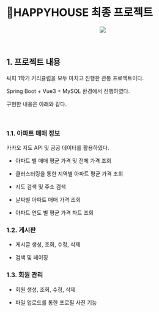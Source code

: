 # 🏡HAPPYHOUSE 최종 프로젝트

<p align="center">
    <img src="./happyhouse.gif">
</p>

<br>

## 1. 프로젝트 내용

싸피 1학기 커리큘럼을 모두 마치고 진행한 관통 프로젝트이다.

Spring Boot + Vue3 + MySQL 환경에서 진행하였다.

구현한 내용은 아래와 같다.

<br>

### 1.1. 아파트 매매 정보

카카오 지도 API 및 공공 데이터를 활용하였다.

- 아파트 별 매매 평균 가격 및 전체 가격 조회

- 클러스터링을 통한 지역별 아파트 평균 가격 조회

- 지도 검색 및 주소 검색

- 날짜별 아파트 매매 가격 조회

- 아파트 연도 별 평균 가격 차트 조회

### 1.2. 게시판

- 게시글 생성, 조회, 수정, 삭제

- 검색 및 페이징

### 1.3. 회원 관리

- 회원 생성, 조회, 수정, 삭제

- 파일 업로드를 통한 프로필 사진 기능
